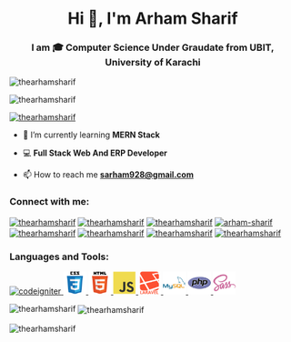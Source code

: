 <h1 align="center">Hi 👋, I'm Arham Sharif</h1>
<h3 align="center">I am 🎓 Computer Science Under Graudate from UBIT, University of Karachi</h3>

<p align="left"> <img src="https://komarev.com/ghpvc/?username=thearhamsharif&label=Profile%20views&color=0e75b6&style=flat" alt="thearhamsharif" /> </p>

<p align="left"><img src="https://github-profile-trophy.vercel.app/?username=thearhamsharif&theme=nord" alt="thearhamsharif" /></p>

<p align="left"> <a href="https://twitter.com/thearhamsharif" target="blank"><img src="https://img.shields.io/twitter/follow/thearhamsharif?logo=twitter&style=for-the-badge" alt="thearhamsharif" /></a> </p>

- 🌱 I’m currently learning **MERN Stack**

- 💻 **Full Stack Web And ERP Developer**

- 📫 How to reach me **sarham928@gmail.com**

<h3 align="left">Connect with me:</h3>
<p align="left">
<a href="https://codepen.io/thearhamsharif" target="blank"><img align="center" src="https://raw.githubusercontent.com/rahuldkjain/github-profile-readme-generator/master/src/images/icons/Social/codepen.svg" alt="thearhamsharif" height="30" width="40" /></a>
<a href="https://twitter.com/thearhamsharif" target="blank"><img align="center" src="https://raw.githubusercontent.com/rahuldkjain/github-profile-readme-generator/master/src/images/icons/Social/twitter.svg" alt="thearhamsharif" height="30" width="40" /></a>
<a href="https://linkedin.com/in/thearhamsharif" target="blank"><img align="center" src="https://raw.githubusercontent.com/rahuldkjain/github-profile-readme-generator/master/src/images/icons/Social/linked-in-alt.svg" alt="thearhamsharif" height="30" width="40" /></a>
<a href="https://stackoverflow.com/users/15181424/arham-sharif" target="blank"><img align="center" src="https://raw.githubusercontent.com/rahuldkjain/github-profile-readme-generator/master/src/images/icons/Social/stack-overflow.svg" alt="arham-sharif" height="30" width="40" /></a>
<a href="https://fb.com/thearhamsharif" target="blank"><img align="center" src="https://raw.githubusercontent.com/rahuldkjain/github-profile-readme-generator/master/src/images/icons/Social/facebook.svg" alt="thearhamsharif" height="30" width="40" /></a>
<a href="https://instagram.com/thearhamsharif" target="blank"><img align="center" src="https://raw.githubusercontent.com/rahuldkjain/github-profile-readme-generator/master/src/images/icons/Social/instagram.svg" alt="thearhamsharif" height="30" width="40" /></a>
<a href="https://www.hackerrank.com/thearhamsharif" target="blank"><img align="center" src="https://raw.githubusercontent.com/rahuldkjain/github-profile-readme-generator/master/src/images/icons/Social/hackerrank.svg" alt="thearhamsharif" height="30" width="40" /></a>
<a href="https://discord.gg/thearhamsharif" target="blank"><img align="center" src="https://raw.githubusercontent.com/rahuldkjain/github-profile-readme-generator/master/src/images/icons/Social/discord.svg" alt="thearhamsharif" height="30" width="40" /></a>
</p>

<h3 align="left">Languages and Tools:</h3>
<p align="left"> <a href="https://codeigniter.com" target="_blank" rel="noreferrer"> <img src="https://cdn.worldvectorlogo.com/logos/codeigniter.svg" alt="codeigniter" width="40" height="40"/> </a> <a href="https://www.w3schools.com/css/" target="_blank" rel="noreferrer"> <img src="https://raw.githubusercontent.com/devicons/devicon/master/icons/css3/css3-original-wordmark.svg" alt="css3" width="40" height="40"/> </a> <a href="https://www.w3.org/html/" target="_blank" rel="noreferrer"> <img src="https://raw.githubusercontent.com/devicons/devicon/master/icons/html5/html5-original-wordmark.svg" alt="html5" width="40" height="40"/> </a> <a href="https://developer.mozilla.org/en-US/docs/Web/JavaScript" target="_blank" rel="noreferrer"> <img src="https://raw.githubusercontent.com/devicons/devicon/master/icons/javascript/javascript-original.svg" alt="javascript" width="40" height="40"/> </a> <a href="https://laravel.com/" target="_blank" rel="noreferrer"> <img src="https://raw.githubusercontent.com/devicons/devicon/master/icons/laravel/laravel-plain-wordmark.svg" alt="laravel" width="40" height="40"/> </a> <a href="https://www.mysql.com/" target="_blank" rel="noreferrer"> <img src="https://raw.githubusercontent.com/devicons/devicon/master/icons/mysql/mysql-original-wordmark.svg" alt="mysql" width="40" height="40"/> </a> <a href="https://www.php.net" target="_blank" rel="noreferrer"> <img src="https://raw.githubusercontent.com/devicons/devicon/master/icons/php/php-original.svg" alt="php" width="40" height="40"/> </a> <a href="https://sass-lang.com" target="_blank" rel="noreferrer"> <img src="https://raw.githubusercontent.com/devicons/devicon/master/icons/sass/sass-original.svg" alt="sass" width="40" height="40"/> </a> </p>

<p><img align="left" src="https://github-readme-stats.vercel.app/api/top-langs?username=thearhamsharif&show_icons=true&locale=en&layout=compact&theme=nord" alt="thearhamsharif" /></p>

<p>&nbsp;<img align="center" src="https://github-readme-stats.vercel.app/api?username=thearhamsharif&show_icons=true&locale=en&theme=nord" alt="thearhamsharif" /></p>

<p><img align="center" src="https://github-readme-streak-stats.herokuapp.com/?user=thearhamsharif&theme=nord" alt="thearhamsharif" /></p>
